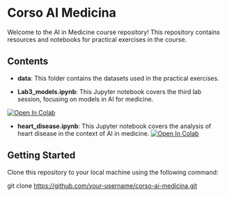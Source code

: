 # Corso AI Medicina

Welcome to the AI in Medicine course repository! This repository contains resources and notebooks for practical exercises in the course.

## Contents

- **data**: This folder contains the datasets used in the practical exercises.
  
- **Lab3_models.ipynb**: This Jupyter notebook covers the third lab session, focusing on models in AI for medicine.
<a target="_blank" href="https://colab.research.google.com/github/andreacorvaglia-unisr/corso-ai-medicina/blob/main/Lab3_models.ipynb">
  <img src="https://colab.research.google.com/assets/colab-badge.svg" alt="Open In Colab"/>
</a>

- **heart_disease.ipynb**: This Jupyter notebook covers the analysis of heart disease in the context of AI in medicine.
  <a target="_blank" href="https://colab.research.google.com/github/andreacorvaglia-unisr/corso-ai-medicina/blob/main/heart_disease.ipynb">
    <img src="https://img.shields.io/badge/Open%20In%20Colab-blue?logo=google-colab" alt="Open In Colab"/>
  </a>
## Getting Started

Clone this repository to your local machine using the following command:

git clone https://github.com/your-username/corso-ai-medicina.git

